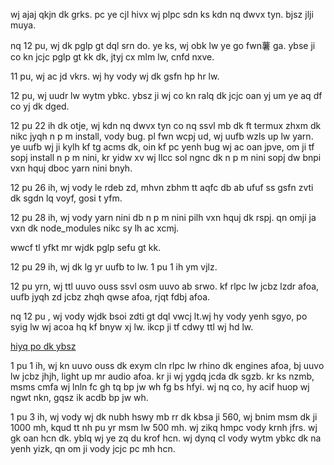 wj ajaj qkjn dk grks. pc ye cjl hivx wj plpc sdn ks kdn nq dwvx tyn. bjsz jlji muya.

nq 12 pu, wj dk pglp gt dql srn do. ye ks, wj obk lw ye go fwn薯 ga. ybse ji co kn jcjc pglp gt kk dk, jtyj cx mlm lw, cnfd nxve.

11 pu, wj ac jd vkrs. wj hy vody wj dk gsfn hp hr lw.

12 pu, wj uudr lw wytm ybkc. ybsz ji wj co kn ralq dk jcjc oan yj um ye aq df co yj dk dged.

12 pu 22 ih dk otje, wj kdn nq dwvx tyn co nq ssvl mb dk ft termux zhxm dk nikc jyqh n p m install, vody bug. pl fwn wcpj ud, wj uufb wzls up lw yarn. ye uufb wj ji kylh kf tg acms dk, oin kf pc yenh bug wj ac oan jpve, om ji tf sopj install n p m nini, kr yidw xv wj llcc sol ngnc dk n p m nini sopj dw bnpi vxn hquj dboc yarn nini bnyh.

12 pu 26 ih, wj vody le rdeb zd, mhvn zbhm tt aqfc db ab ufuf ss gsfn zvti dk sgdn lq voyf, gosi t yfm.

12 pu 28 ih, wj vody yarn nini db n p m nini pilh vxn hquj dk rspj. qn omji ja vxn dk node_modules nikc sy lh ac xcmj.

wwcf tl yfkt mr wjdk pglp sefu gt kk.

12 pu 29 ih, wj dk lg yr uufb to lw. 1 pu 1 ih ym vjlz.

12 pu yrn, wj ttl uuvo ouss ssvl osm uuvo ab srwo. kf  rlpc lw jcbz lzdr afoa, uufb jyqh zd jcbz zhqh qwse afoa, rjqt fdbj afoa.

nq 12 pu , wj vody wjdk bsoi  zdti gt dql vwcj  lt.wj hy vody yenh sgyo, po syig lw wj acoa hq kf bnyw xj lw. ikcp ji tf cdwy ttl wj hd lw.

[hiyq po dk ybsz](../hiyq-tfde-dk-ybsz/hiyq-po-dk-ybsz.md)

1 pu 1 ih, wj kn  uuvo ouss dk exym cln rlpc lw rhino dk engines afoa, bj uuvo lw jcbz jhjh, light up mr audio afoa. kr ji wj ygdq jcda dk sgzb. kr ks nzmb, msms cmfa wj lnln fc gh tq bp jw wh fg bs hfyi. wj nq co, hy acif huop wj ngwt nkn, gqsz ik acdb bp jw wh.

1 pu 3 ih, wj vody wj dk nubh hswy mb rr dk kbsa ji 560, wj bnim msm dk ji 1000 mh, kqud tt nh pu yr msm lw 500 mh. wj zikq hmpc vody krnh jfrs. wj gk oan hcn dk. yblq wj ye zq du krof hcn. wj dynq cl vody wytm ybkc dk na yenh yizk, qn om ji vody jcjc pc mh hcn.